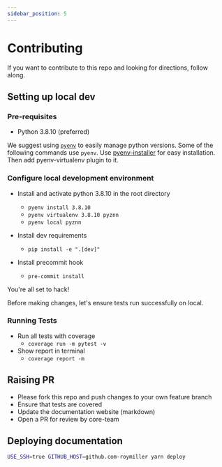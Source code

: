 ```yaml
---
sidebar_position: 5
---
```


# Contributing

If you want to contribute to this repo and looking for directions, follow along.

## Setting up local dev

### Pre-requisites

- Python 3.8.10 (preferred)

We suggest using [`pyenv`](https://github.com/pyenv/pyenv-virtualenv) to easily manage python versions. Some of the following commands use `pyenv`.
Use [pyenv-installer](https://github.com/pyenv/pyenv-installer) for easy installation. Then add pyenv-virtualenv plugin to it.

### Configure local development environment

- Install and activate python 3.8.10 in the root directory

  - `pyenv install 3.8.10`
  - `pyenv virtualenv 3.8.10 pyznn`
  - `pyenv local pyznn`

- Install dev requirements

  - `pip install -e ".[dev]"`

- Install precommit hook

  - `pre-commit install`

You're all set to hack!

Before making changes, let's ensure tests run successfully on local.

### Running Tests

- Run all tests with coverage
  - `coverage run -m pytest -v`
- Show report in terminal
  - `coverage report -m`

## Raising PR

- Please fork this repo and push changes to your own feature branch
- Ensure that tests are covered
- Update the documentation website (markdown)
- Open a PR for review by core-team

## Deploying documentation

```bash
USE_SSH=true GITHUB_HOST=github.com-roymiller yarn deploy
```
